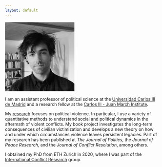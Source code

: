 ```yaml
---
layout: default
---
```


<img src="files/photo.JPG" style="width: 45%; height: 45%" />

I am an assistant professor of political science at the [Universidad Carlos III de Madrid](https://www.uc3m.es/social-sciences-department/home) and a research fellow at the [Carlos III - Juan March Institute](https://ic3jm.es/).

My [research](./research.html) focuses on political violence. In particular, I use a variety of quantitative methods to understand social and political dynamics in the aftermath of violent conflicts. My book project investigates the long-term consequences of civilian victimization and develops a new theory on how and under which circumstances violence leaves persistent legacies. Part of my research has been published at *The Journal of Politics*, the *Journal of Peace Research*, and the *Journal of Conflict Resolution*, among others.

I obtained my PhD from ETH Zurich in 2020, where I was part of the [International Conflict Research](https://icr.ethz.ch/) group.
